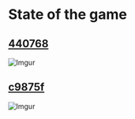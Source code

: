 # State of the game

## [440768](https://github.com/TThanushan/lowrez_defense/commit/41d6f2945ad5ca72767f72d1a79575c7d64cc831)

![Imgur](https://i.imgur.com/LXOrdO2.gif)

## [c9875f](https://github.com/TThanushan/lowrez_defense/commit/c9875ff032051592a791b8a4c869caf3e6d68a9a)

![Imgur](https://i.imgur.com/hIwiYzL.gif)
